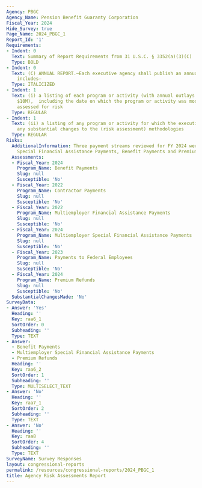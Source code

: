 ```yaml
---
Agency: PBGC
Agency_Name: Pension Benefit Guaranty Corporation
Fiscal_Year: 2024
Hide_Survey: true
Page_Name: 2024_PBGC_1
Report_Id: '1'
Requirements:
- Indent: 0
  Text: Summary of Report Requirements from 31 U.S.C. § 3352(a)(3)(C)
  Type: BOLD
- Indent: 0
  Text: (C) ANNUAL REPORT.—Each executive agency shall publish an annual report that
    includes—
  Type: ITALICIZED
- Indent: 1
  Text: (i) a listing of each program or activity (with annual outlays greater than
    $10M),  including the date on which the program or activity was most recently
    assessed for risk
  Type: REGULAR
- Indent: 1
  Text: (ii) a listing of any program or activity for which the executive agency makes
    any substantial changes to the (risk assessment) methodologies
  Type: REGULAR
Risks:
  AdditionalInformation: Three payment streams reviewed for FY 2024 were Multiemployer
    Special Financial Assistance Payments, Benefit Payments and Premium Refund Payments
  Assessments:
  - Fiscal_Year: 2024
    Program_Name: Benefit Payments
    Slug: null
    Susceptible: 'No'
  - Fiscal_Year: 2022
    Program_Name: Contractor Payments
    Slug: null
    Susceptible: 'No'
  - Fiscal_Year: 2022
    Program_Name: Multiemployer Financial Assistance Payments
    Slug: null
    Susceptible: 'No'
  - Fiscal_Year: 2024
    Program_Name: Multiemployer Special Financial Assistance Payments
    Slug: null
    Susceptible: 'No'
  - Fiscal_Year: 2023
    Program_Name: Payments to Federal Employees
    Slug: null
    Susceptible: 'No'
  - Fiscal_Year: 2024
    Program_Name: Premium Refunds
    Slug: null
    Susceptible: 'No'
  SubstantialChangesMade: 'No'
SurveyData:
- Answer: 'Yes'
  Heading: ''
  Key: raa6_1
  SortOrder: 0
  Subheading: ''
  Type: TEXT
- Answer:
  - Benefit Payments
  - Multiemployer Special Financial Assistance Payments
  - Premium Refunds
  Heading: ''
  Key: raa6_2
  SortOrder: 1
  Subheading: ''
  Type: MULTISELECT_TEXT
- Answer: 'No'
  Heading: ''
  Key: raa7_1
  SortOrder: 2
  Subheading: ''
  Type: TEXT
- Answer: 'No'
  Heading: ''
  Key: raa8
  SortOrder: 4
  Subheading: ''
  Type: TEXT
SurveyName: Survey Responses
layout: congressional-reports
permalink: /resources/congressional-reports/2024_PBGC_1
title: Agency Risk Assessments Report
---
```

